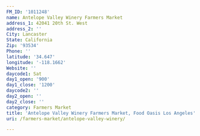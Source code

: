 ```yaml
---
FM_ID: '1011248'
name: Antelope Valley Winery Farmers Market
address_1: 42041 20th St. West
address_2: ''
City: Lancaster
State: California
Zip: '93534'
Phone: ''
latitude: '34.647'
longitude: '-118.1662'
Website: ''
daycode1: Sat
day1_open: '900'
day1_close: '1200'
daycode2: ''
day2_open: ''
day2_close: ''
category: Farmers Market
title: 'Antelope Valley Winery Farmers Market, Food Oasis Los Angeles'
uri: /farmers-market/antelope-valley-winery/

---
```

